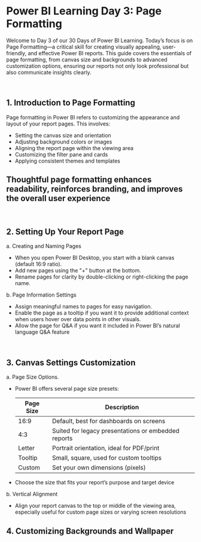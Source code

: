 <h1>Power BI Learning Day 3: Page Formatting</h1>

<P>
  Welcome to Day 3 of our 30 Days of Power BI Learning. Today’s focus is on Page Formatting—a critical skill for creating visually appealing, user-friendly, and effective Power BI reports. This guide covers the essentials of page formatting, from canvas size and backgrounds to advanced customization options, ensuring our reports not only look professional but also communicate insights clearly.
</P>

</br>
<h2>1. Introduction to Page Formatting</h2>
<p>
  Page formatting in Power BI refers to customizing the appearance and layout of your report pages. This involves:

  * Setting the canvas size and orientation
  * Adjusting background colors or images
  * Aligning the report page within the viewing area
  * Customizing the filter pane and cards
  * Applying consistent themes and templates
## Thoughtful page formatting enhances readability, reinforces branding, and improves the overall user experience
</p>
<br>
<h2>2. Setting Up Your Report Page</h2>

  a. Creating and Naming Pages
  * When you open Power BI Desktop, you start with a blank canvas (default 16:9 ratio).
  * Add new pages using the "+" button at the bottom.
  * Rename pages for clarity by double-clicking or right-clicking the page name.

  b. Page Information Settings
  * Assign meaningful names to pages for easy navigation.
  * Enable the page as a tooltip if you want it to provide additional context when users hover over data points in other visuals.
  * Allow the page for Q&A if you want it included in Power BI’s natural language Q&A feature
 <br>
 <h2>3. Canvas Settings Customization</h2>
 
  a. Page Size Options.
   * Power BI offers several page size presets:
     
      | Page Size | Description                                         |
      |-----------|-----------------------------------------------------|
      | 16:9      | Default, best for dashboards on screens             |
      | 4:3       | Suited for legacy presentations or embedded reports |
      | Letter    | Portrait orientation, ideal for PDF/print           |
      | Tooltip   | Small, square, used for custom tooltips             |
      | Custom    | Set your own dimensions (pixels)                    |
   * Choose the size that fits your report’s purpose and target device
     
  b. Vertical Alignment
   * Align your report canvas to the top or middle of the viewing area, especially useful for custom page sizes or varying screen resolutions
     <br>
   <h2>4. Customizing Backgrounds and Wallpaper</h2>  



